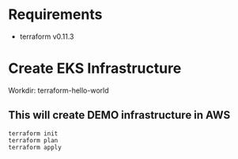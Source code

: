 # Requirements
- terraform v0.11.3

# Create EKS Infrastructure
Workdir: terraform-hello-world

## This will create DEMO infrastructure in AWS
```
terraform init
terraform plan
terraform apply
```